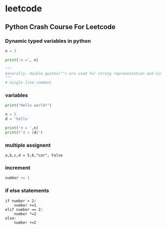 # leetcode

## Python Crash Course For Leetcode

### Dynamic typed variables in python

```python
n = 5

print('n =', n)

"""
Generally, double quotes("") are used for string representation and single quotes('') are used for ### regular expressions, dict keys or SQL
"""
# Single line comment
```





### variables
```python
print("Hello world!")

n = 5
d = 'hello'

print('n = ',n)
print(f'd = {d}')
```
### multiple assignent
```
a,b,c,d = 5,6,"car", False
```
### increment
```python
number += 1
```

### if else statements
```pythn
if number > 2:
    number +=1
elif number == 2:
    number *=2
else:
    number +=2

```